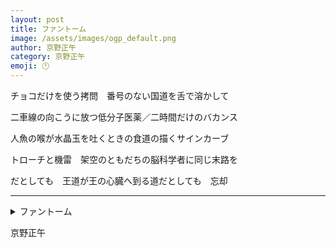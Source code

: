 ```yaml
---
layout: post
title: ファントーム
image: /assets/images/ogp_default.png
author: 京野正午
category: 京野正午
emoji: 🕛
---
```


<div class="tanka-area"><div class="tanka">
<p>チョコだけを使う拷問　番号のない国道を舌で溶かして</p>
<p>二車線の向こうに放つ低分子医薬／二時間だけのバカンス</p>
<p>人魚の喉が水晶玉を吐くときの食道の描くサインカーブ</p>
<p>トローチと機雷　架空のともだちの脳科学者に同じ末路を</p>
<p>だとしても　王道が王の心臓へ到る道だとしても　忘却</p></div></div>

---

<details><summary>ファントーム</summary>
チョコだけを使う拷問　番号のない国道を舌で溶かして<br />
二車線の向こうに放つ低分子医薬／二時間だけのバカンス<br />
人魚の喉が水晶玉を吐くときの食道の描くサインカーブ<br />
トローチと機雷　架空のともだちの脳科学者に同じ末路を<br />
だとしても　王道が王の心臓へ到る道だとしても　忘却<br />
</details>

京野正午
